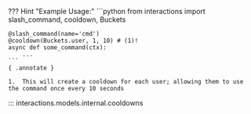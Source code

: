 ??? Hint "Example Usage:"
    ```python
    from interactions import slash_command, cooldown, Buckets

    @slash_command(name='cmd')
    @cooldown(Buckets.user, 1, 10) # (1)!
    async def some_command(ctx):
        ...
    ```
    { .annotate }

    1.  This will create a cooldown for each user; allowing them to use the command once every 10 seconds

::: interactions.models.internal.cooldowns
